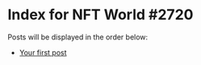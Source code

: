 # Index for NFT World #2720
Posts will be displayed in the order below:

- [Your first post](./001-first.md)

